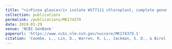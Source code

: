 ```yaml
---
title: "<i>Picea glauca</i> isolate WS77111 chloroplast, complete genome"
collection: publications
permalink: /publications/MK174379
date: 2019-01-29
venue: 'NCBI GenBank'
paperurl: 'https://www.ncbi.nlm.nih.gov/nuccore/MK174379.1'
citation: 'Coombe, L., Lin, D., Warren, R. L., Jackman, S. D., & Birol, I. (2019). &quot;<i>Picea glauca</i> isolate WS77111 chloroplast, complete genome.&quot; <i>NCBI GenBank</i>.'
---
```


